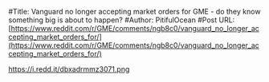 #Title: Vanguard no longer accepting market orders for GME - do they know something big is about to happen?
#Author: PitifulOcean
#Post URL: [https://www.reddit.com/r/GME/comments/ngb8c0/vanguard_no_longer_accepting_market_orders_for/](https://www.reddit.com/r/GME/comments/ngb8c0/vanguard_no_longer_accepting_market_orders_for/)


https://i.redd.it/dbxadrmmz3071.png